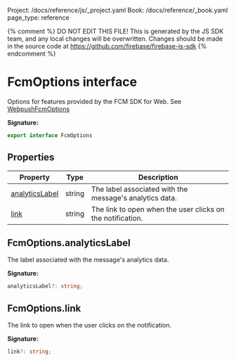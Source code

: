Project: /docs/reference/js/_project.yaml
Book: /docs/reference/_book.yaml
page_type: reference

{% comment %}
DO NOT EDIT THIS FILE!
This is generated by the JS SDK team, and any local changes will be
overwritten. Changes should be made in the source code at
https://github.com/firebase/firebase-js-sdk
{% endcomment %}

# FcmOptions interface
Options for features provided by the FCM SDK for Web. See [WebpushFcmOptions](https://firebase.google.com/docs/reference/fcm/rest/v1/projects.messages#webpushfcmoptions)

<b>Signature:</b>

```typescript
export interface FcmOptions 
```

## Properties

|  Property | Type | Description |
|  --- | --- | --- |
|  [analyticsLabel](./messaging_sw.fcmoptions.md#fcmoptionsanalyticslabel) | string | The label associated with the message's analytics data. |
|  [link](./messaging_sw.fcmoptions.md#fcmoptionslink) | string | The link to open when the user clicks on the notification. |

## FcmOptions.analyticsLabel

The label associated with the message's analytics data.

<b>Signature:</b>

```typescript
analyticsLabel?: string;
```

## FcmOptions.link

The link to open when the user clicks on the notification.

<b>Signature:</b>

```typescript
link?: string;
```
